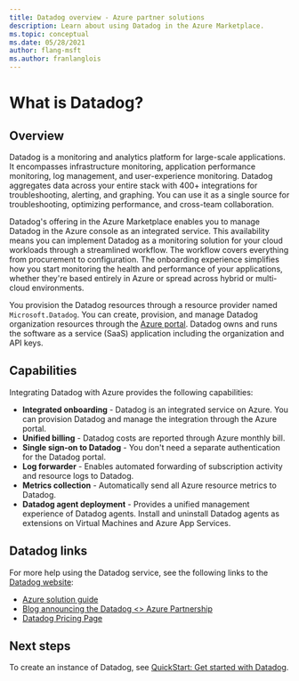 ```yaml
---
title: Datadog overview - Azure partner solutions
description: Learn about using Datadog in the Azure Marketplace.
ms.topic: conceptual
ms.date: 05/28/2021
author: flang-msft
ms.author: franlanglois
---
```


# What is Datadog?

## Overview

Datadog is a monitoring and analytics platform for large-scale applications. It encompasses infrastructure monitoring, application performance monitoring, log management, and user-experience monitoring. Datadog aggregates data across your entire stack with 400+ integrations for troubleshooting, alerting, and graphing. You can use it as a single source for troubleshooting, optimizing performance, and cross-team collaboration.

Datadog's offering in the Azure Marketplace enables you to manage Datadog in the Azure console as an integrated service. This availability means you can implement Datadog as a monitoring solution for your cloud workloads through a streamlined workflow. The workflow covers everything from procurement to configuration. The onboarding experience simplifies how you start monitoring the health and performance of your applications, whether they're based entirely in Azure or spread across hybrid or multi-cloud environments.

You provision the Datadog resources through a resource provider named `Microsoft.Datadog`. You can create, provision, and manage Datadog organization resources through the [Azure portal](https://portal.azure.com/). Datadog owns and runs the software as a service (SaaS) application including the organization and API keys.

## Capabilities

Integrating Datadog with Azure provides the following capabilities:

- **Integrated onboarding** - Datadog is an integrated service on Azure. You can provision Datadog and manage the integration through the Azure portal.
- **Unified billing** - Datadog costs are reported through Azure monthly bill.
- **Single sign-on to Datadog** - You don't need a separate authentication for the Datadog portal.
- **Log forwarder** - Enables automated forwarding of subscription activity and resource logs to Datadog.
- **Metrics collection** - Automatically send all Azure resource metrics to Datadog.
- **Datadog agent deployment** - Provides a unified management experience of Datadog agents. Install and uninstall Datadog agents as extensions on Virtual Machines and Azure App Services.

## Datadog links

For more help using the Datadog service, see the following links to the [Datadog website](https://www.datadoghq.com/):

- [Azure solution guide](https://www.datadoghq.com/solutions/azure/)
- [Blog announcing the Datadog <> Azure Partnership](https://www.datadoghq.com/blog/azure-datadog-partnership/)
- [Datadog Pricing Page](https://www.datadoghq.com/pricing/)

## Next steps

To create an instance of Datadog, see [QuickStart: Get started with Datadog](create.md).
